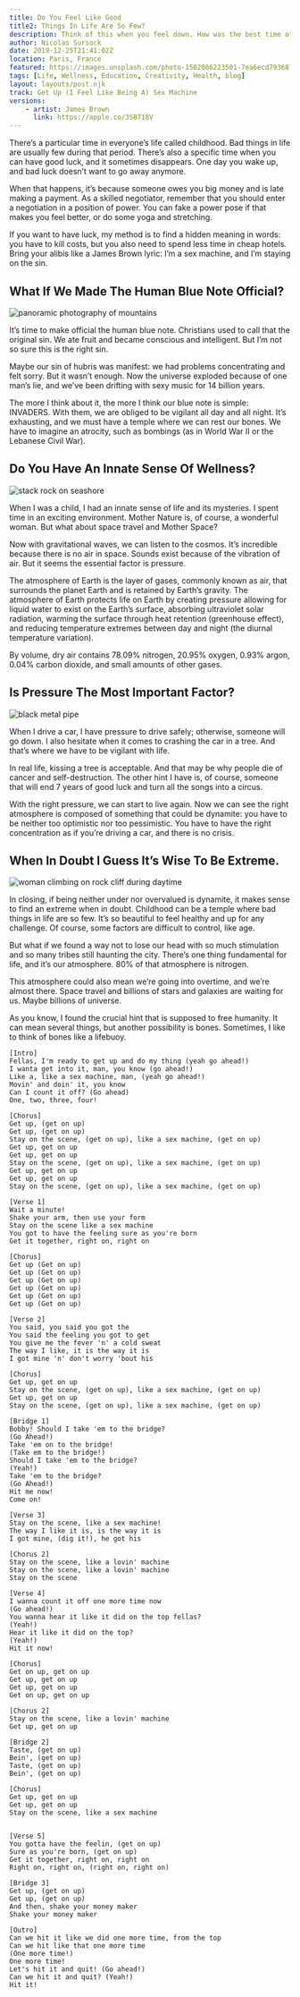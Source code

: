 ```yaml
---
title: Do You Feel Like Good 
title2: Things In Life Are So Few?
description: Think of this when you feel down. How was the best time of your life? Was it filled with respect and activities? Laughter and love?
author: Nicolas Sursock
date: 2019-12-25T21:41:02Z
location: Paris, France
featured: https://images.unsplash.com/photo-1502086223501-7ea6ecd79368?ixlib=rb-4.0.3&ixid=MnwxMjA3fDB8MHxwaG90by1wYWdlfHx8fGVufDB8fHx8&auto=format&fit=crop
tags: [Life, Wellness, Education, Creativity, Health, blog]
layout: layouts/post.njk
track: Get Up (I Feel Like Being A) Sex Machine
versions:
    - artist: James Brown
      link: https://apple.co/3SB718V
---
```


There’s a particular time in everyone’s life called childhood. Bad things in life are usually few during that period. There’s also a specific time when you can have good luck, and it sometimes disappears. One day you wake up, and bad luck doesn’t want to go away anymore.

When that happens, it’s because someone owes you big money and is late making a payment. As a skilled negotiator, remember that you should enter a negotiation in a position of power. You can fake a power pose if that makes you feel better, or do some yoga and stretching.

If you want to have luck, my method is to find a hidden meaning in words: you have to kill costs, but you also need to spend less time in cheap hotels. Bring your alibis like a James Brown lyric: I’m a sex machine, and I’m staying on the sin.

## What If We Made The Human Blue Note Official?

<aside class="md:-mr-56 md:float-right w-full md:w-2/3 md:px-8">
  <img x-intersect.once.ratio-0="$el.src = $el.dataset.src" class="rounded-lg" alt="panoramic photography of mountains" data-src="https://images.unsplash.com/photo-1486520299386-6d106b22014b?ixlib=rb-4.0.3&ixid=MnwxMjA3fDB8MHxwaG90by1wYWdlfHx8fGVufDB8fHx8&auto=format&fit=crop&q=80&w=800&h=600">
</aside>

It’s time to make official the human blue note. Christians used to call that the original sin. We ate fruit and became conscious and intelligent. But I’m not so sure this is the right sin.

Maybe our sin of hubris was manifest: we had problems concentrating and felt sorry. But it wasn’t enough. Now the universe exploded because of one man’s lie, and we’ve been drifting with sexy music for 14 billion years.

The more I think about it, the more I think our blue note is simple: INVADERS. With them, we are obliged to be vigilant all day and all night. It’s exhausting, and we must have a temple where we can rest our bones. We have to imagine an atrocity, such as bombings (as in World War II or the Lebanese Civil War).

## Do You Have An Innate Sense Of Wellness?

<aside class="md:-ml-56 md:float-left w-full md:w-2/3 md:px-8">
  <img x-intersect.once.ratio-0="$el.src = $el.dataset.src" class="rounded-lg" alt="stack rock on seashore" data-src="https://images.unsplash.com/photo-1458501534264-7d326fa0ca04?ixlib=rb-4.0.3&ixid=MnwxMjA3fDB8MHxwaG90by1wYWdlfHx8fGVufDB8fHx8&auto=format&fit=crop&q=80&w=800&h=600">
</aside>

When I was a child, I had an innate sense of life and its mysteries. I spent time in an exciting environment. Mother Nature is, of course, a wonderful woman. But what about space travel and Mother Space?

Now with gravitational waves, we can listen to the cosmos. It’s incredible because there is no air in space. Sounds exist because of the vibration of air. But it seems the essential factor is pressure.

The atmosphere of Earth is the layer of gases, commonly known as air, that surrounds the planet Earth and is retained by Earth’s gravity. The atmosphere of Earth protects life on Earth by creating pressure allowing for liquid water to exist on the Earth’s surface, absorbing ultraviolet solar radiation, warming the surface through heat retention (greenhouse effect), and reducing temperature extremes between day and night (the diurnal temperature variation).

By volume, dry air contains 78.09% nitrogen, 20.95% oxygen, 0.93% argon, 0.04% carbon dioxide, and small amounts of other gases.

## Is Pressure The Most Important Factor?

<aside class="md:-mr-56 md:float-right w-full md:w-2/3 md:px-8">
  <img x-intersect.once.ratio-0="$el.src = $el.dataset.src" class="rounded-lg" alt="black metal pipe" data-src="https://images.unsplash.com/photo-1559590836-9eb74007ab44?ixlib=rb-4.0.3&ixid=MnwxMjA3fDB8MHxwaG90by1wYWdlfHx8fGVufDB8fHx8&auto=format&fit=crop&q=80&w=800&h=600">
</aside>

When I drive a car, I have pressure to drive safely; otherwise, someone will go down. I also hesitate when it comes to crashing the car in a tree. And that’s where we have to be vigilant with life.

In real life, kissing a tree is acceptable. And that may be why people die of cancer and self-destruction. The other hint I have is, of course, someone that will end 7 years of good luck and turn all the songs into a circus.

With the right pressure, we can start to live again. Now we can see the right atmosphere is composed of something that could be dynamite: you have to be neither too optimistic nor too pessimistic. You have to have the right concentration as if you’re driving a car, and there is no crisis.

## When In Doubt I Guess It’s Wise To Be Extreme.

<aside class="md:-ml-56 md:float-left w-full md:w-2/3 md:px-8">
  <img x-intersect.once.ratio-0="$el.src = $el.dataset.src" class="rounded-lg" alt="woman climbing on rock cliff during daytime" data-src="https://images.unsplash.com/photo-1494964227851-d31bec6b1363?ixlib=rb-4.0.3&ixid=MnwxMjA3fDB8MHxwaG90by1wYWdlfHx8fGVufDB8fHx8&auto=format&fit=crop&q=80&w=800&h=600">
</aside>

In closing, if being neither under nor overvalued is dynamite, it makes sense to find an extreme when in doubt. Childhood can be a temple where bad things in life are so few. It’s so beautiful to feel healthy and up for any challenge. Of course, some factors are difficult to control, like age.

But what if we found a way not to lose our head with so much stimulation and so many tribes still haunting the city. There’s one thing fundamental for life, and it’s our atmosphere. 80% of that atmosphere is nitrogen.

This atmosphere could also mean we’re going into overtime, and we’re almost there. Space travel and billions of stars and galaxies are waiting for us. Maybe billions of universe.

As you know, I found the crucial hint that is supposed to free humanity. It can mean several things, but another possibility is bones. Sometimes, I like to think of bones like a lifebuoy.

```
[Intro]
Fellas, I'm ready to get up and do my thing (yeah go ahead!)
I wanta get into it, man, you know (go ahead!)
Like a, like a sex machine, man, (yeah go ahead!)
Movin' and doin' it, you know
Can I count it off? (Go ahead)
One, two, three, four!

[Chorus]
Get up, (get on up)
Get up, (get on up)
Stay on the scene, (get on up), like a sex machine, (get on up)
Get up, get on up
Get up, get on up
Stay on the scene, (get on up), like a sex machine, (get on up)
Get up, get on up
Get up, get on up
Stay on the scene, (get on up), like a sex machine, (get on up)

[Verse 1]
Wait a minute!
Shake your arm, then use your form
Stay on the scene like a sex machine
You got to have the feeling sure as you're born
Get it together, right on, right on

[Chorus]
Get up (Get on up)
Get up (Get on up)
Get up (Get on up)
Get up (Get on up)
Get up (Get on up)
Get up (Get on up)

[Verse 2]
You said, you said you got the
You said the feeling you got to get
You give me the fever 'n' a cold sweat
The way I like, it is the way it is
I got mine 'n' don't worry 'bout his

[Chorus]
Get up, get on up
Stay on the scene, (get on up), like a sex machine, (get on up)
Get up, get on up
Stay on the scene, (get on up), like a sex machine, (get on up)

[Bridge 1]
Bobby! Should I take 'em to the bridge?
(Go Ahead!)
Take 'em on to the bridge!
(Take em to the bridge!)
Should I take 'em to the bridge?
(Yeah!)
Take 'em to the bridge?
(Go Ahead!)
Hit me now!
Come on!

[Verse 3]
Stay on the scene, like a sex machine!
The way I like it is, is the way it is
I got mine, (dig it!), he got his

[Chorus 2]
Stay on the scene, like a lovin' machine
Stay on the scene, like a lovin' machine
Stay on the scene

[Verse 4]
I wanna count it off one more time now
(Go ahead!)
You wanna hear it like it did on the top fellas?
(Yeah!)
Hear it like it did on the top?
(Yeah!)
Hit it now!

[Chorus]
Get on up, get on up
Get up, get on up
Get up, get on up
Get on up, get on up

[Chorus 2]
Stay on the scene, like a lovin' machine
Get up, get on up

[Bridge 2]
Taste, (get on up)
Bein', (get on up)
Taste, (get on up)
Bein', (get on up)

[Chorus]
Get up, get on up
Get up, get on up
Stay on the scene, like a sex machine


[Verse 5]
You gotta have the feelin, (get on up)
Sure as you're born, (get on up)
Get it together, right on, right on
Right on, right on, (right on, right on)

[Bridge 3]
Get up, (get on up)
Get up, (get on up)
And then, shake your money maker
Shake your money maker

[Outro]
Can we hit it like we did one more time, from the top
Can we hit like that one more time
(One more time!)
One more time!
Let's hit it and quit! (Go ahead!)
Can we hit it and quit? (Yeah!)
Hit it!
```
